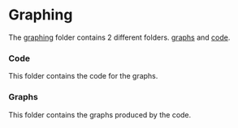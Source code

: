 # Graphing

The [graphing](https://github.com/Quantalabs/COVID-19/tree/master/Graphing) folder contains 2 different folders. [graphs](https://github.com/Quantalabs/COVID-19/tree/master/Graphing/Graphs)
and [code](https://github.com/Quantalabs/COVID-19/tree/master/Graphing/Code).

### Code

This folder contains the code for the graphs.

### Graphs

This folder contains the graphs produced by the code.
